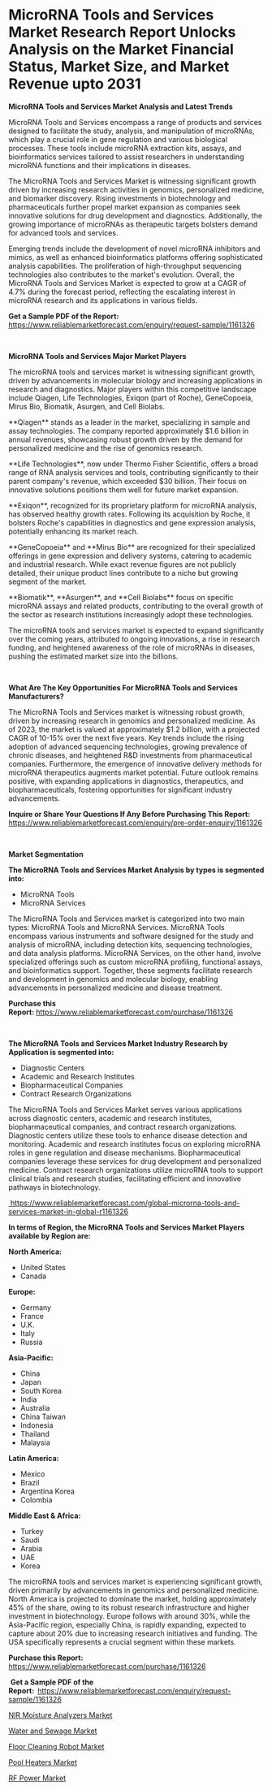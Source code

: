 <p><h1>MicroRNA Tools and Services Market Research Report Unlocks Analysis on the Market Financial Status, Market Size, and Market Revenue upto 2031</h1></p><p><strong>MicroRNA Tools and Services Market Analysis and Latest Trends</strong></p>
<p><p>MicroRNA Tools and Services encompass a range of products and services designed to facilitate the study, analysis, and manipulation of microRNAs, which play a crucial role in gene regulation and various biological processes. These tools include microRNA extraction kits, assays, and bioinformatics services tailored to assist researchers in understanding microRNA functions and their implications in diseases.</p><p>The MicroRNA Tools and Services Market is witnessing significant growth driven by increasing research activities in genomics, personalized medicine, and biomarker discovery. Rising investments in biotechnology and pharmaceuticals further propel market expansion as companies seek innovative solutions for drug development and diagnostics. Additionally, the growing importance of microRNAs as therapeutic targets bolsters demand for advanced tools and services.</p><p>Emerging trends include the development of novel microRNA inhibitors and mimics, as well as enhanced bioinformatics platforms offering sophisticated analysis capabilities. The proliferation of high-throughput sequencing technologies also contributes to the market's evolution. Overall, the MicroRNA Tools and Services Market is expected to grow at a CAGR of 4.7% during the forecast period, reflecting the escalating interest in microRNA research and its applications in various fields.</p></p>
<p><strong>Get a Sample PDF of the Report:&nbsp;</strong> <a href="https://www.reliablemarketforecast.com/enquiry/request-sample/1161326?utm_campaign=1108&utm_medium=2&utm_source=Github&utm_content=ia&utm_term=17112024&utm_id=microrna-tools-and-services">https://www.reliablemarketforecast.com/enquiry/request-sample/1161326</a></p>
<p>&nbsp;</p>
<p><strong>MicroRNA Tools and Services Major Market Players</strong></p>
<p><p>The microRNA tools and services market is witnessing significant growth, driven by advancements in molecular biology and increasing applications in research and diagnostics. Major players within this competitive landscape include Qiagen, Life Technologies, Exiqon (part of Roche), GeneCopoeia, Mirus Bio, Biomatik, Asurgen, and Cell Biolabs.</p><p>**Qiagen** stands as a leader in the market, specializing in sample and assay technologies. The company reported approximately $1.6 billion in annual revenues, showcasing robust growth driven by the demand for personalized medicine and the rise of genomics research.</p><p>**Life Technologies**, now under Thermo Fisher Scientific, offers a broad range of RNA analysis services and tools, contributing significantly to their parent company's revenue, which exceeded $30 billion. Their focus on innovative solutions positions them well for future market expansion.</p><p>**Exiqon**, recognized for its proprietary platform for microRNA analysis, has observed healthy growth rates. Following its acquisition by Roche, it bolsters Roche's capabilities in diagnostics and gene expression analysis, potentially enhancing its market reach.</p><p>**GeneCopoeia** and **Mirus Bio** are recognized for their specialized offerings in gene expression and delivery systems, catering to academic and industrial research. While exact revenue figures are not publicly detailed, their unique product lines contribute to a niche but growing segment of the market.</p><p>**Biomatik**, **Asurgen**, and **Cell Biolabs** focus on specific microRNA assays and related products, contributing to the overall growth of the sector as research institutions increasingly adopt these technologies.</p><p>The microRNA tools and services market is expected to expand significantly over the coming years, attributed to ongoing innovations, a rise in research funding, and heightened awareness of the role of microRNAs in diseases, pushing the estimated market size into the billions.</p></p>
<p>&nbsp;</p>
<p><strong>What Are The Key Opportunities For MicroRNA Tools and Services Manufacturers?</strong></p>
<p><p>The MicroRNA Tools and Services market is witnessing robust growth, driven by increasing research in genomics and personalized medicine. As of 2023, the market is valued at approximately $1.2 billion, with a projected CAGR of 10-15% over the next five years. Key trends include the rising adoption of advanced sequencing technologies, growing prevalence of chronic diseases, and heightened R&D investments from pharmaceutical companies. Furthermore, the emergence of innovative delivery methods for microRNA therapeutics augments market potential. Future outlook remains positive, with expanding applications in diagnostics, therapeutics, and biopharmaceuticals, fostering opportunities for significant industry advancements.</p></p>
<p><strong>Inquire or Share Your Questions If Any Before Purchasing This Report:</strong> <a href="https://www.reliablemarketforecast.com/enquiry/pre-order-enquiry/1161326?utm_campaign=1108&utm_medium=2&utm_source=Github&utm_content=ia&utm_term=17112024&utm_id=microrna-tools-and-services">https://www.reliablemarketforecast.com/enquiry/pre-order-enquiry/1161326</a></p>
<p>&nbsp;</p>
<p><strong>Market Segmentation</strong></p>
<p><strong>The MicroRNA Tools and Services Market Analysis by types is segmented into:</strong></p>
<p><ul><li>MicroRNA Tools</li><li>MicroRNA Services</li></ul></p>
<p><p>The MicroRNA Tools and Services market is categorized into two main types: MicroRNA Tools and MicroRNA Services. MicroRNA Tools encompass various instruments and software designed for the study and analysis of microRNA, including detection kits, sequencing technologies, and data analysis platforms. MicroRNA Services, on the other hand, involve specialized offerings such as custom microRNA profiling, functional assays, and bioinformatics support. Together, these segments facilitate research and development in genomics and molecular biology, enabling advancements in personalized medicine and disease treatment.</p></p>
<p><strong>Purchase this Report:&nbsp;</strong><a href="https://www.reliablemarketforecast.com/purchase/1161326?utm_campaign=1108&utm_medium=2&utm_source=Github&utm_content=ia&utm_term=17112024&utm_id=microrna-tools-and-services">https://www.reliablemarketforecast.com/purchase/1161326</a></p>
<p>&nbsp;</p>
<p><strong>The MicroRNA Tools and Services Market Industry Research by Application is segmented into:</strong></p>
<p><ul><li>Diagnostic Centers</li><li>Academic and Research Institutes</li><li>Biopharmaceutical Companies</li><li>Contract Research Organizations</li></ul></p>
<p><p>The MicroRNA Tools and Services Market serves various applications across diagnostic centers, academic and research institutes, biopharmaceutical companies, and contract research organizations. Diagnostic centers utilize these tools to enhance disease detection and monitoring. Academic and research institutes focus on exploring microRNA roles in gene regulation and disease mechanisms. Biopharmaceutical companies leverage these services for drug development and personalized medicine. Contract research organizations utilize microRNA tools to support clinical trials and research studies, facilitating efficient and innovative pathways in biotechnology.</p></p>
<p><a href="https://www.reliablemarketforecast.com/global-microrna-tools-and-services-market-in-global-r1161326?utm_campaign=1108&utm_medium=2&utm_source=Github&utm_content=ia&utm_term=17112024&utm_id=microrna-tools-and-services">&nbsp;https://www.reliablemarketforecast.com/global-microrna-tools-and-services-market-in-global-r1161326</a></p>
<p><strong>In terms of Region, the MicroRNA Tools and Services Market Players available by Region are:</strong></p>
<p>
    <p> <strong> North America: </strong>
        <ul>
            <li>United States</li>
            <li>Canada</li>
        </ul>
        </p> 
    <p> <strong> Europe: </strong>
        <ul>
            <li>Germany</li>
            <li>France</li>
            <li>U.K.</li>
            <li>Italy</li>
            <li>Russia</li>
        </ul>
        </p> 
    <p> <strong> Asia-Pacific: </strong>
        <ul>
            <li>China</li>
            <li>Japan</li>
            <li>South Korea</li>
            <li>India</li>
            <li>Australia</li>
            <li>China Taiwan</li>
            <li>Indonesia</li>
            <li>Thailand</li>
            <li>Malaysia</li>
        </ul>
        </p> 
    <p> <strong> Latin America: </strong>
        <ul>
            <li>Mexico</li>
            <li>Brazil</li>
            <li>Argentina Korea</li>
            <li>Colombia</li>
        </ul>
        </p> 
    <p> <strong> Middle East & Africa: </strong>
        <ul>
            <li>Turkey</li>
            <li>Saudi</li>
            <li>Arabia</li>
            <li>UAE</li>
            <li>Korea</li>
        </ul>
    </p>
    </p>
<p><p>The microRNA tools and services market is experiencing significant growth, driven primarily by advancements in genomics and personalized medicine. North America is projected to dominate the market, holding approximately 45% of the share, owing to its robust research infrastructure and higher investment in biotechnology. Europe follows with around 30%, while the Asia-Pacific region, especially China, is rapidly expanding, expected to capture about 20% due to increasing research initiatives and funding. The USA specifically represents a crucial segment within these markets.</p></p>
<p><strong>Purchase this Report: </strong><a href="https://www.reliablemarketforecast.com/purchase/1161326?utm_campaign=1108&utm_medium=2&utm_source=Github&utm_content=ia&utm_term=17112024&utm_id=microrna-tools-and-services">https://www.reliablemarketforecast.com/purchase/1161326</a></p>
<p>&nbsp;<strong>Get a Sample PDF of the Report:&nbsp;&nbsp;</strong><a href="https://www.reliablemarketforecast.com/enquiry/request-sample/1161326?utm_campaign=1108&utm_medium=2&utm_source=Github&utm_content=ia&utm_term=17112024&utm_id=microrna-tools-and-services">https://www.reliablemarketforecast.com/enquiry/request-sample/1161326</a></p>
<p><strong></strong></p>
<p><p><a href="https://github.com/CliffMedina6/Market-Research-Report-List-7/blob/main/nir-moisture-analyzers-market.md?utm_campaign=1108&utm_medium=2&utm_source=Github&utm_content=ia&utm_term=17112024&utm_id=microrna-tools-and-services">NIR Moisture Analyzers Market</a></p><p><a href="https://issuu.com/reportprime-2/docs/water-and-sewage-market-size-2030.p_02aa7ea9b4bf31?utm_campaign=1108&utm_medium=2&utm_source=Github&utm_content=ia&utm_term=17112024&utm_id=microrna-tools-and-services">Water and Sewage Market</a></p><p><a href="https://www.linkedin.com/pulse/global-floor-cleaning-robot-market-analysis-trends-forecasts-h00ne?utm_campaign=1108&utm_medium=2&utm_source=Github&utm_content=ia&utm_term=17112024&utm_id=microrna-tools-and-services">Floor Cleaning Robot Market</a></p><p><a href="https://www.linkedin.com/pulse/pool-heaters-market-opportunities-emerging-global-trends-j9k7e?utm_campaign=1108&utm_medium=2&utm_source=Github&utm_content=ia&utm_term=17112024&utm_id=microrna-tools-and-services">Pool Heaters Market</a></p><p><a href="https://issuu.com/reportprime-2/docs/rf-power-market-size-2030.pptx_2ff32629373431?utm_campaign=1108&utm_medium=2&utm_source=Github&utm_content=ia&utm_term=17112024&utm_id=microrna-tools-and-services">RF Power Market</a></p></p>